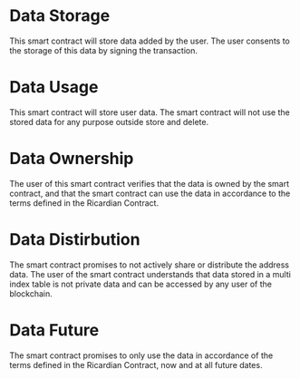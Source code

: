 <h1 class="clause">Data Storage</h1>

This smart contract will store data added by the user. The user consents to the storage of this data by signing the transaction.

<h1 class="clause">Data Usage</h1>

This smart contract will store user data. The smart contract will not use the stored data for any purpose outside store and delete.

<h1 class="clause">Data Ownership</h1>

The user of this smart contract verifies that the data is owned by the smart contract, and that the smart contract can use the data in accordance to the terms defined in the Ricardian Contract.

<h1 class="clause">Data Distirbution</h1>

The smart contract promises to not actively share or distribute the address data. The user of the smart contract understands that data stored in a multi index table is not private data and can be accessed by any user of the blockchain.

<h1 class="clause">Data Future</h1>

The smart contract promises to only use the data in accordance of the terms defined in the Ricardian Contract, now and at all future dates.
